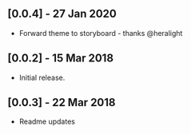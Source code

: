 ## [0.0.4] - 27 Jan 2020
* Forward theme to storyboard - thanks @heralight

## [0.0.2] - 15 Mar 2018
* Initial release.

## [0.0.3] - 22 Mar 2018
* Readme updates
